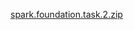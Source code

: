 [spark.foundation.task.2.zip](https://github.com/Pakhale/Iris.csv/files/7904882/spark.foundation.task.2.zip)
